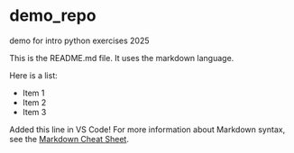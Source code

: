 # demo_repo
demo for intro python exercises 2025

This is the README.md file. It uses the markdown language.

Here is a list:

  + Item 1
  + Item 2
  + Item 3

Added this line in VS Code!
For more information about Markdown syntax, see the [Markdown Cheat Sheet](https://www.markdownguide.org/cheat-sheet/).